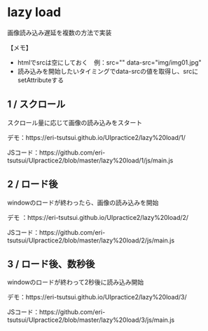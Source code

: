 <h1>lazy load</h1>
<p>画像読み込み遅延を複数の方法で実装</p>
<p>【メモ】</p>
<ul>
  <li>htmlでsrcは空にしておく　例：src="" data-src="img/img01.jpg"</li>
  <li>読み込みを開始したいタイミングでdata-srcの値を取得し、srcにsetAttributeする</li>
</ul>

<h2>1 / スクロール</h2>
<p>スクロール量に応じて画像の読み込みをスタート</p>
<p>デモ：https://eri-tsutsui.github.io/UIpractice2/lazy%20load/1/</p>
<p>JSコード：https://github.com/eri-tsutsui/UIpractice2/blob/master/lazy%20load/1/js/main.js</p>

<h2>2 / ロード後</h2>
<p>windowのロードが終わったら、画像の読み込みを開始
<p>デモ ：https://eri-tsutsui.github.io/UIpractice2/lazy%20load/2/</p>
<p>JSコード：https://github.com/eri-tsutsui/UIpractice2/blob/master/lazy%20load/2/js/main.js</p>

<h2>3 / ロード後、数秒後</h2>
<p>windowのロードが終わって2秒後に読み込み開始
<p>デモ：https://eri-tsutsui.github.io/UIpractice2/lazy%20load/3/</p>
<p>JSコード：https://github.com/eri-tsutsui/UIpractice2/blob/master/lazy%20load/3/js/main.js</p>
